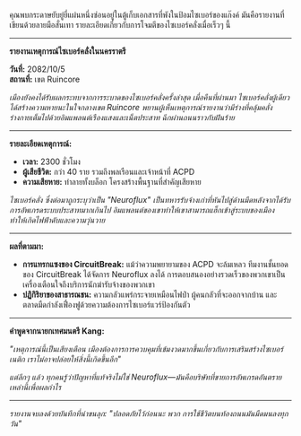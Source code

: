 คุณพบกระดาษยับยู่ยี่แผ่นหนึ่งซ่อนอยู่ในตู้เก็บเอกสารที่พังในป้อมไซเบอร์ของแก๊งค์ มันคือรายงานที่เขียนด้วยลายมือสั่นเทา รายละเอียดเกี่ยวกับการโจมตีของไซเบอร์คลั่งเมื่อเร็วๆ นี้

---

**รายงานเหตุการณ์ไซเบอร์คลั่งในนครราตรี**

**วันที่:** 2082/10/5  
**สถานที่:** เขต Ruincore

_เมืองยังคงได้รับผลกระทบจากการระบาดของไซเบอร์คลั่งครั้งล่าสุด เมื่อคืนที่ผ่านมา ไซเบอร์คลั่งผู้เดียวได้สร้างความหายนะในใจกลางเขต Ruincore พยานผู้เห็นเหตุการณ์รายงานว่ามีร่างที่คลุ้มคลั่ง ร่างกายเต็มไปด้วยอิมแพลนต์เรืองแสงและเน็ตประสาท ฉีกผ่านถนนราวกับฝันร้าย_

---

**รายละเอียดเหตุการณ์:**

- **เวลา:** 2300 ชั่วโมง
- **ผู้เสียชีวิต:** กว่า 40 ราย รวมถึงพลเรือนและเจ้าหน้าที่ ACPD
- **ความเสียหาย:** ทำลายทั้งบล็อก โครงสร้างพื้นฐานที่สำคัญเสียหาย

_ไซเบอร์คลั่ง ซึ่งต่อมาถูกระบุว่าเป็น "Neuroflux" เป็นทหารรับจ้างเก่าที่หันไปสู่ด้านมืดหลังจากได้รับการอัพเกรดระบบประสาทมากเกินไป อิมแพลนต์ของเขาทำให้เขาสามารถแฮ็กเข้าสู่ระบบของเมือง ทำให้เกิดไฟฟ้าดับและความวุ่นวาย_

---

**ผลที่ตามมา:**

- **การแทรกแซงของ CircuitBreak:** แม้ว่าความพยายามของ ACPD จะล้มเหลว ทีมงานชั้นยอดของ CircuitBreak ได้จัดการ Neuroflux ลงได้ การตอบสนองอย่างรวดเร็วของพวกเขาเป็นเครื่องเตือนใจถึงบริการนักฆ่ารับจ้างของพวกเขา
- **ปฏิกิริยาของสาธารณชน:** ความกลัวแพร่กระจายเหมือนไฟป่า ผู้คนกลัวที่จะออกจากบ้าน และตลาดมืดกำลังเฟื่องฟูด้วยความต้องการไซเบอร์แวร์ป้องกันตัว

---

**คำพูดจากนายกเทศมนตรี Kang:**

_"เหตุการณ์นี้เป็นเสียงเตือน เมืองต้องการการควบคุมที่เข้มงวดมากขึ้นเกี่ยวกับการเสริมสร้างไซเบอร์เนติก เราไม่อาจปล่อยให้สิ่งนี้เกิดขึ้นอีก"_

_แต่ลึกๆ แล้ว ทุกคนรู้ว่าปัญหาที่แท้จริงไม่ใช่ Neuroflux—มันคือบริษัทที่ขายการอัพเกรดอันตรายเหล่านี้เพื่อผลกำไร_

---

_รายงานจบลงด้วยบันทึกที่น่าขนลุก: "ปลอดภัยไว้ก่อนนะ พวก การใช้ชีวิตบนท้องถนนมันมืดมนลงทุกวัน"_
